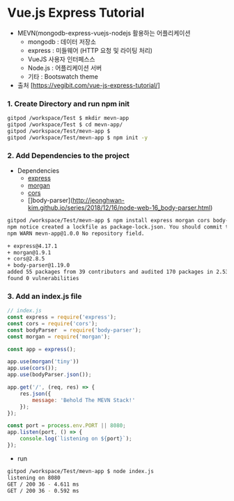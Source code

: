 # Vue.js Express Tutorial
* MEVN(mongodb-express-vuejs-nodejs 활용하는 어플리케이션
  * mongodb : 데이터 저장소
  * express : 미들웨어 (HTTP 요청 및 라이팅 처리)
  * VueJS  사용자 인터페스스
  * Node.js : 어플리케이션 서버
  * 기타 : Bootswatch theme 
* 출처 [https://vegibit.com/vue-js-express-tutorial/] 

### 1. Create Directory and run npm init
```bash
gitpod /workspace/Test $ mkdir mevn-app
gitpod /workspace/Test $ cd mevn-app/
gitpod /workspace/Test/mevn-app $ 
gitpod /workspace/Test/mevn-app $ npm init -y
```
### 2. Add Dependencies to the project
* Dependencies 
  * [express](https://jeong-pro.tistory.com/59)
  * [morgan](https://www.npmjs.com/package/morgan)
  * [cors](https://vegibit.com/how-to-make-http-requests-in-angular-using-observables/)
  * []body-parser](http://jeonghwan-kim.github.io/series/2018/12/16/node-web-16_body-parser.html)

```bash
gitpod /workspace/Test/mevn-app $ npm install express morgan cors body-parser
npm notice created a lockfile as package-lock.json. You should commit this file.
npm WARN mevn-app@1.0.0 No repository field.

+ express@4.17.1
+ morgan@1.9.1
+ cors@2.8.5
+ body-parser@1.19.0
added 55 packages from 39 contributors and audited 170 packages in 2.532s
found 0 vulnerabilities
```

### 3. Add an index.js file
```javascript
// index.js
const express = require('express');
const cors = require('cors');
const bodyParser  = require('body-parser');
const morgan = require('morgan');

const app = express();

app.use(morgan('tiny'))
app.use(cors());
app.use(bodyParser.json());

app.get('/', (req, res) => {
    res.json({
        message: 'Behold The MEVN Stack!'
    });
});

const port = process.env.PORT || 8080;
app.listen(port, () => {
    console.log(`listening on ${port}`);
});
```
* run 
```bash
gitpod /workspace/Test/mevn-app $ node index.js
listening on 8080
GET / 200 36 - 4.611 ms
GET / 200 36 - 0.592 ms
```
